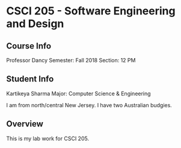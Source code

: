# CSCI 205 - Software Engineering and Design

## Course Info
Professor Dancy
Semester: Fall 2018
Section: 12 PM

## Student Info
Kartikeya Sharma
Major: Computer Science & Engineering

I am from north/central New Jersey. I have two Australian budgies.

## Overview
This is my lab work for CSCI 205.
